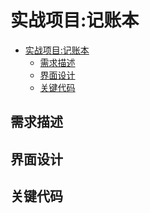 # 实战项目:记账本
- [实战项目:记账本](#实战项目记账本)
  - [需求描述](#需求描述)
  - [界面设计](#界面设计)
  - [关键代码](#关键代码)
## 需求描述
## 界面设计
## 关键代码